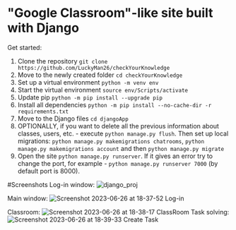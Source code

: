 # "Google Classroom"-like site built with Django
Get started: 

1. Clone the repository `git clone https://github.com/LuckyMan26/checkYourKnowledge`
2. Move to the newly created folder `cd checkYourKnowledge`
3. Set up a virtual environment `python -m venv env`
4. Start the virtual environment `source env/Scripts/activate`
5. Update pip `python -m pip install --upgrade pip`
6. Install all dependencies `python -m pip install --no-cache-dir -r requirements.txt`
7. Move to the Django files `cd djangoApp`
8. OPTIONALLY, if you want to delete all the previous information about classes, users, etc. - execute `python manage.py flush`. Then set up local migrations: `python manage.py makemigrations chatrooms`, `python manage.py makemigrations account` and then `python manage.py migrate`
9. Open the site `python manage.py runserver`. If it gives an error try to change the port, for example - `python manage.py runserver 7000` (by default port is 8000).


#Screenshots 
Log-in window:
![django_proj](https://github.com/LuckyMan26/checkYourKnowledge/assets/90770582/f1d2367b-6382-4981-a590-e9b6a66a1292)

Main window:
![Screenshot 2023-06-26 at 18-37-52 Log-in](https://github.com/LuckyMan26/checkYourKnowledge/assets/90770582/bfef914d-158a-4163-966f-7e1862495ddf)

Classroom:
![Screenshot 2023-06-26 at 18-38-17 ClassRoom](https://github.com/LuckyMan26/checkYourKnowledge/assets/90770582/cbf2673a-09f9-4959-ab1b-f54e6974cfda)
Task solving:
![Screenshot 2023-06-26 at 18-39-33 Create Task](https://github.com/LuckyMan26/checkYourKnowledge/assets/90770582/145907de-1c79-4218-ad27-b36475c02b3e)
